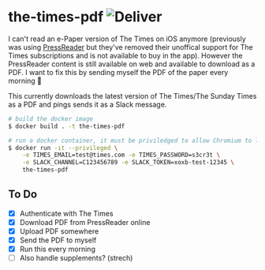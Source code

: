 # the-times-pdf ![Deliver](https://github.com/lukebrowne/the-times-pdf/workflows/Deliver/badge.svg?branch=main&event=schedule)

I can't read an e-Paper version of The Times on iOS anymore (previously was
using [PressReader](https://pressreader.com) but they've removed their
unoffical support for The Times subscriptions and is not available to buy in
the app). However the PressReader content is still available on web and
available to download as a PDF. I want to fix this by sending myself the PDF of
the paper every morning 📰

This currently downloads the latest version of The Times/The Sunday Times as a
PDF and pings sends it as a Slack message.

```bash
# build the docker image
$ docker build . -t the-times-pdf

# run a docker container, it must be priviledged to allow Chromium to launch
$ docker run -it --privileged \
    -e TIMES_EMAIL=test@times.com -e TIMES_PASSWORD=s3cr3t \
    -e SLACK_CHANNEL=C123456789 -e SLACK_TOKEN=xoxb-test-12345 \
    the-times-pdf
```

## To Do 

- [X] Authenticate with The Times
- [X] Download PDF from PressReader online
- [X] Upload PDF somewhere
- [X] Send the PDF to myself
- [X] Run this every morning
- [ ] Also handle supplements? (strech)
